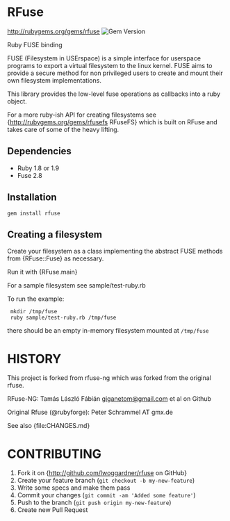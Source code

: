 RFuse
===============

http://rubygems.org/gems/rfuse
![Gem Version](https://badge.fury.io/rb/rfuse.png)

Ruby FUSE binding

FUSE (Filesystem in USErspace) is a simple interface for userspace programs to export a virtual filesystem to the linux kernel. FUSE aims to provide a secure method for non privileged users to create and mount their own filesystem implementations.

This library provides the low-level fuse operations as callbacks into a ruby object.

For a more ruby-ish API for creating filesystems see {http://rubygems.org/gems/rfusefs RFuseFS} which is built on RFuse and takes care of some of the heavy lifting.

Dependencies
--------------

 * Ruby 1.8 or 1.9
 * Fuse 2.8

Installation
---------------

    gem install rfuse

Creating a filesystem
---------------------------

Create your filesystem as a class implementing the abstract FUSE methods from {RFuse::Fuse} as necessary.

Run it with {RFuse.main}

For a sample filesystem see sample/test-ruby.rb

To run the example:

     mkdir /tmp/fuse
     ruby sample/test-ruby.rb /tmp/fuse

there should be an empty in-memory filesystem mounted at `/tmp/fuse`

HISTORY
======
This project is forked from rfuse-ng which was forked from the original rfuse.

RFuse-NG: Tamás László Fábián <giganetom@gmail.com> et al on Github

Original Rfuse (@rubyforge): Peter Schrammel AT gmx.de

See also {file:CHANGES.md}

CONTRIBUTING
============

1. Fork it on {http://github.com/lwoggardner/rfuse on GitHub}
2. Create your feature branch (`git checkout -b my-new-feature`)
3. Write some specs and make them pass
4. Commit your changes (`git commit -am 'Added some feature'`)
5. Push to the branch (`git push origin my-new-feature`)
6. Create new Pull Request
